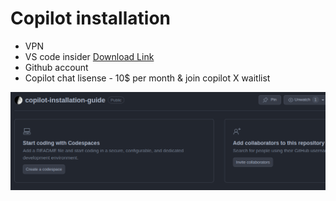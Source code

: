 # Copilot installation
- VPN
- VS code insider [Download Link](https://code.visualstudio.com/insiders/)
- Github account
- Copilot chat lisense - 10$ per month & join copilot X waitlist

![img](./imgs/2023-10-07-S01.png)